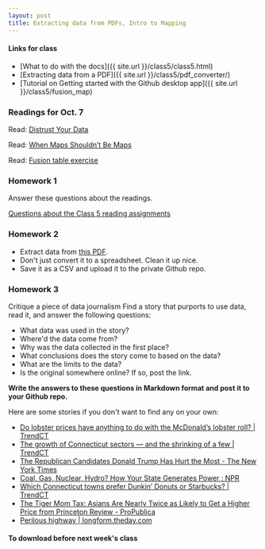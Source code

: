 ```yaml
---
layout: post
title: Extracting data from PDFs, Intro to Mapping
---
```



#### Links for class

* [What to do with the docs]({{ site.url }}/class5/class5.html)
* [Extracting data from a PDF]({{ site.url }}/class5/pdf_converter/)
* [Tutorial on Getting started with the Github desktop app]({{ site.url }}/class5/fusion_map)
 

### Readings for Oct. 7

Read: [Distrust Your Data](https://source.opennews.org/en-US/learning/distrust-your-data/)

Read: [When Maps Shouldn’t Be Maps](http://www.ericson.net/content/2011/10/when-maps-shouldnt-be-maps/)

Read: [Fusion table exercise](https://source.opennews.org/en-US/learning/connecting-dots/)

### Homework 1

Answer these questions about the readings.

[Questions about the Class 5 reading assignments](http://drive.google.com)

### Homework 2
* Extract data from [this PDF](http://andrewbtran.github.io/JRN-418/class5/pop_towns2012-2.pdf).
* Don't just convert it to a spreadsheet. Clean it up nice.
* Save it as a CSV and upload it to the private Github repo.

### Homework 3
Critique a piece of data journalism
Find a story that purports to use data, read it, and answer the following questions:

* What data was used in the story? 
* Where'd the data come from? 
* Why was the data collected in the first place?
* What conclusions does the story come to based on the data?
* What are the limits to the data?
* Is the original somewhere online? If so, post the link.

**Write the answers to these questions in Markdown format and post it to your Github repo.**

Here are some stories if you don't want to find any on your own:

* [Do lobster prices have anything to do with the McDonald’s lobster roll? | TrendCT](http://trendct.org/2015/07/09/do-lobster-prices-have-anything-to-do-with-the-mcdonalds-lobster-roll/)
* [The growth of Connecticut sectors — and the shrinking of a few | TrendCT](http://trendct.org/2015/07/08/gdp-of-industry-subsectors-over-time/)
* [The Republican Candidates Donald Trump Has Hurt the Most - The New York Times](http://www.nytimes.com/2015/09/15/upshot/the-candidates-donald-trump-has-hurt-the-most.html?_r=0)
* [Coal, Gas, Nuclear, Hydro? How Your State Generates Power : NPR](http://www.npr.org/2015/09/10/319535020/coal-gas-nuclear-hydro-how-your-state-generates-power)
* [Which Connecticut towns prefer Dunkin’ Donuts or Starbucks? | TrendCT](http://trendct.org/2015/08/10/which-connecticut-towns-prefer-dunkin-donuts-or-starbucks/)
* [The Tiger Mom Tax: Asians Are Nearly Twice as Likely to Get a Higher Price from Princeton Review - ProPublica](https://www.propublica.org/article/asians-nearly-twice-as-likely-to-get-higher-price-from-princeton-review)
* [Perilous highway | longform.theday.com](http://longform.theday.com/i95-perilous-highway/)

#### To download before next week's class

